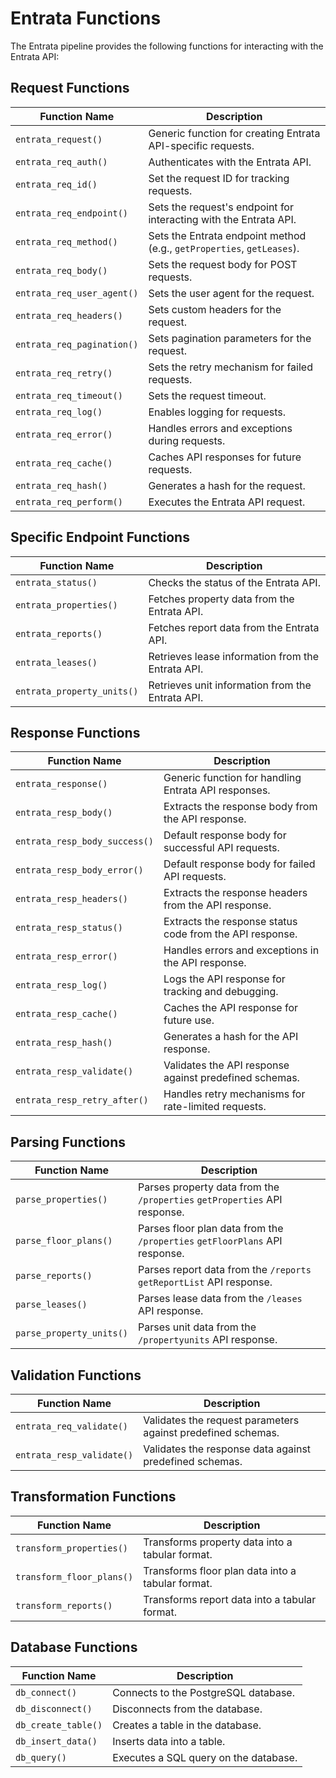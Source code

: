 # Entrata Functions

The Entrata pipeline provides the following functions for interacting with the Entrata API:

## Request Functions

| Function Name | Description |
|---------------|-------------|
| `entrata_request()` | Generic function for creating Entrata API-specific requests. |
| `entrata_req_auth()` | Authenticates with the Entrata API. |
| `entrata_req_id()` | Set the request ID for tracking requests. |
| `entrata_req_endpoint()` | Sets the request's endpoint for interacting with the Entrata API. |
| `entrata_req_method()` | Sets the Entrata endpoint method (e.g., `getProperties`, `getLeases`). |
| `entrata_req_body()` | Sets the request body for POST requests. |
| `entrata_req_user_agent()` | Sets the user agent for the request. |
| `entrata_req_headers()` | Sets custom headers for the request. |
| `entrata_req_pagination()` | Sets pagination parameters for the request. |
| `entrata_req_retry()` | Sets the retry mechanism for failed requests. |
| `entrata_req_timeout()` | Sets the request timeout. |
| `entrata_req_log()` | Enables logging for requests. |
| `entrata_req_error()` | Handles errors and exceptions during requests. |
| `entrata_req_cache()` | Caches API responses for future requests. |
| `entrata_req_hash()` | Generates a hash for the request. |
| `entrata_req_perform()` | Executes the Entrata API request. |

## Specific Endpoint Functions

| Function Name | Description |
|---------------|-------------|
| `entrata_status()` | Checks the status of the Entrata API. |
| `entrata_properties()` | Fetches property data from the Entrata API. |
| `entrata_reports()` | Fetches report data from the Entrata API. |
| `entrata_leases()` | Retrieves lease information from the Entrata API. |
| `entrata_property_units()` | Retrieves unit information from the Entrata API. |

## Response Functions

| Function Name | Description |
|---------------|-------------|
| `entrata_response()` | Generic function for handling Entrata API responses. |
| `entrata_resp_body()` | Extracts the response body from the API response. |
| `entrata_resp_body_success()` | Default response body for successful API requests. |
| `entrata_resp_body_error()` | Default response body for failed API requests. |
| `entrata_resp_headers()` | Extracts the response headers from the API response. |
| `entrata_resp_status()` | Extracts the response status code from the API response. |
| `entrata_resp_error()` | Handles errors and exceptions in the API response. |
| `entrata_resp_log()` | Logs the API response for tracking and debugging. |
| `entrata_resp_cache()` | Caches the API response for future use. |
| `entrata_resp_hash()` | Generates a hash for the API response. |
| `entrata_resp_validate()` | Validates the API response against predefined schemas. |
| `entrata_resp_retry_after()` | Handles retry mechanisms for rate-limited requests. |

## Parsing Functions

| Function Name | Description |
|---------------|-------------|
| `parse_properties()` | Parses property data from the `/properties` `getProperties` API response. |
| `parse_floor_plans()` | Parses floor plan data from the `/properties` `getFloorPlans` API response. |
| `parse_reports()` | Parses report data from the `/reports` `getReportList` API response. |
| `parse_leases()` | Parses lease data from the `/leases` API response. |
| `parse_property_units()` | Parses unit data from the `/propertyunits` API response. |

## Validation Functions

| Function Name | Description |
|---------------|-------------|
| `entrata_req_validate()` | Validates the request parameters against predefined schemas. |
| `entrata_resp_validate()` | Validates the response data against predefined schemas. |

## Transformation Functions

| Function Name | Description |
|---------------|-------------|
| `transform_properties()` | Transforms property data into a tabular format. |
| `transform_floor_plans()` | Transforms floor plan data into a tabular format. |
| `transform_reports()` | Transforms report data into a tabular format. |

## Database Functions

| Function Name | Description |
|---------------|-------------|
| `db_connect()` | Connects to the PostgreSQL database. |
| `db_disconnect()` | Disconnects from the database. |
| `db_create_table()` | Creates a table in the database. |
| `db_insert_data()` | Inserts data into a table. |
| `db_query()` | Executes a SQL query on the database. |
